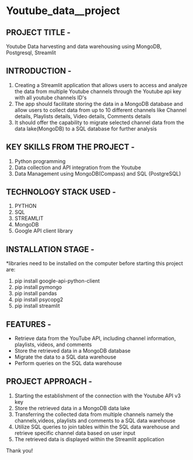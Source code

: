 # Youtube_data__project
PROJECT TITLE - 
---------------
Youtube Data harvesting and data warehousing using MongoDB, Postgresql, Streamlit

INTRODUCTION -
--------------
1. Creating a Streamlit application that allows users to access and analyze the data from multiple Youtube channels through the Youtube 
   api key with all youtube channels ID's
2. The app should facilitate storing the data in a MongoDB database and allow users to collect data from up to 10 different channels like    Channel details, Playlists details, Video details, Comments details
3. It should offer the capability to migrate selected channel data from the data lake(MongoDB) to a SQL database for further analysis

KEY SKILLS FROM THE PROJECT - 
-----------------------------
1. Python programming
2. Data collection and API integration from the Youtube
3. Data Management using MongoDB(Compass) and SQL (PostgreSQL)

TECHNOLOGY STACK USED -
-----------------------
1. PYTHON
2. SQL
3. STREAMLIT
4. MongoDB
5. Google API client library

INSTALLATION STAGE -
---------------------
*libraries need to be installed on the computer before starting this project are:

1. pip install google-api-python-client
2. pip install pymongo
3. pip install pandas
4. pip install psycopg2
5. pip install streamlit

FEATURES - 
-----------
* Retrieve data from the YouTube API, including channel information, playlists, videos, and comments
* Store the retrieved data in a MongoDB database
* Migrate the data to a SQL data warehouse
* Perform queries on the SQL data warehouse

PROJECT APPROACH -
------------------
1. Starting the establishment of the connection with the Youtube API v3 key
2. Store the retrieved data in a MongoDB data lake
3. Transferring the collected data from multiple channels namely the channels,videos, playlists and comments to a SQL data warehouse
4. Utilize SQL queries to join tables within the SQL data warehouse and retrieve specific channel data based on user input
5. The retrieved data is displayed within the Streamlit application

Thank you!
